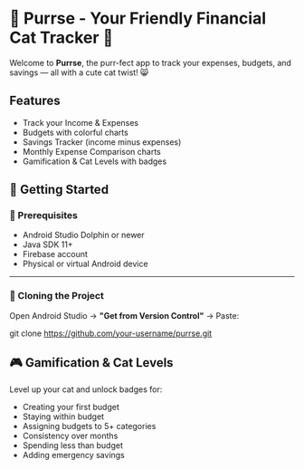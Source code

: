 # 🐾 Purrse - Your Friendly Financial Cat Tracker 🐾

Welcome to **Purrse**, the purr-fect app to track your expenses, budgets, and savings — all with a cute cat twist! 😸

## Features
- Track your Income & Expenses
- Budgets with colorful charts
- Savings Tracker (income minus expenses)
- Monthly Expense Comparison charts
- Gamification & Cat Levels with badges

## 🚀 Getting Started

### 🧰 Prerequisites

- Android Studio Dolphin or newer
- Java SDK 11+
- Firebase account
- Physical or virtual Android device

---

### 📁 Cloning the Project

Open Android Studio → **"Get from Version Control"** → Paste:

git clone https://github.com/your-username/purrse.git


## 🎮 Gamification & Cat Levels

Level up your cat and unlock badges for:
- Creating your first budget
- Staying within budget
- Assigning budgets to 5+ categories
- Consistency over months
- Spending less than budget
- Adding emergency savings
